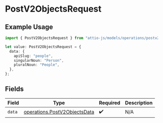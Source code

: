 # PostV2ObjectsRequest

## Example Usage

```typescript
import { PostV2ObjectsRequest } from "attio-js/models/operations/postv2objects.js";

let value: PostV2ObjectsRequest = {
  data: {
    apiSlug: "people",
    singularNoun: "Person",
    pluralNoun: "People",
  },
};
```

## Fields

| Field                                                                        | Type                                                                         | Required                                                                     | Description                                                                  |
| ---------------------------------------------------------------------------- | ---------------------------------------------------------------------------- | ---------------------------------------------------------------------------- | ---------------------------------------------------------------------------- |
| `data`                                                                       | [operations.PostV2ObjectsData](../../models/operations/postv2objectsdata.md) | :heavy_check_mark:                                                           | N/A                                                                          |